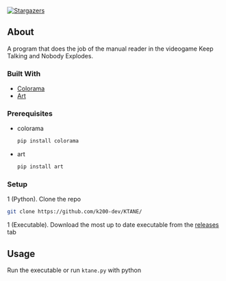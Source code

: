 [![Stargazers][stars-shield]][stars-url]

## About

A program that does the job of the manual reader in the videogame Keep Talking and Nobody Explodes.

### Built With

* [Colorama](https://github.com/tartley/colorama)
* [Art](https://github.com/sepandhaghighi/art)

### Prerequisites

* colorama
  ```sh
  pip install colorama
  ```
* art
  ```sh
  pip install art
  ```

### Setup

1 (Python). Clone the repo
   ```sh
   git clone https://github.com/k200-dev/KTANE/
   ```

1 (Executable). Download the most up to date executable from the [releases](https://github.com/k200-dev/KTANE/releases/) tab

## Usage

Run the executable or run `ktane.py` with python

[stars-shield]: https://img.shields.io/github/stars/k200-dev/KTANE.svg?style=for-the-badge
[stars-url]: https://github.com/k200-dev/KTANE/stargazers
